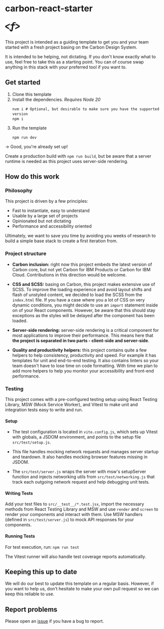 # carbon-react-starter

<img height=48px src="public/icon.dark.svg"></img>

This project is intended as a guiding template to get you and your team started with a fresh project basing on the Carbon Design System.

It is intended to be helping, not dictating. If you don't know exactly what to use, feel free to take this as a starting point. You can of course swap anything in this stack with your preferred tool if you want to.

## Get started

1. Clone this template
1. Install the dependencies. _Requires Node 20_
   ```
   nvm i # Optional, but desirable to make sure you have the supported version
   npm i
   ```
1. Run the template
   ```
   npm run dev
   ```

→ Good, you're already set up!

Create a production build with `npm run build`, but be aware that a server runtime is needed as this project uses server-side rendering.

## How do this work

### Philosophy

This project is driven by a few principles:

- Fast to instantiate, easy to understand
- Usable by a large set of projects
- Opinionated but not dictating
- Performance and accessibility oriented

Ultimately, we want to save you time by avoiding you weeks of research to build a simple base stack to create a first iteration from.

### Project structure

- **Carbon inclusion:** right now this project embeds the latest version of Carbon core, but not yet Carbon for IBM Products or Carbon for IBM Cloud. Contributions in this direction would be welcome.

- **CSS and SCSS:** basing on Carbon, this project makes extensive use of SCSS. To improve the loading experience and avoid layout shifts and flash of unstyled content, we decided to load the SCSS from the `index.html` file. If you have a case where you a lot of CSS on very dynamic conditions, you might decide to use an `import` statement inside on of your React components. However, be aware that this should stay exceptions as the styles will be delayed after the component has been loaded.

- **Server-side rendering:** server-side rendering is a critical component for most applications to improve their performance. This means here that **the project is separated in two parts - client-side and server-side**.

- **Quality and productivity helpers:** this project contains quite a few helpers to help consistency, productivity and speed. For example it has templates for unit and end-to-end testing. It also contains linters so your team doesn't have to lose time on code formatting.
  With time we plan to add more helpers to help you monitor your accessibility and front-end performance.

### Testing

This project comes with a pre-configured testing setup using React Testing Library, MSW (Mock Service Worker), and Vitest to make unit and integration tests easy to write and run.

#### Setup

- The test configuration is located in `vite.config.js`, which sets up Vitest with globals, a JSDOM environment, and points to the setup file `src/test/setup.js`.

- This file handles mocking network requests and manages server startup and teardown. It also handles mocking browser features missing in JSDOM.

- The `src/test/server.js` wraps the server with msw's setupServer function and injects networking utils from `src/test/networking.js` that track each outgoing network request and help debugging unit tests.

#### Writing Tests

Add your test files to `src/__test__/*.test.jsx`, import the necessary methods from React Testing Library and MSW and use `render` and `screen` to render your components and interact with them. Use MSW handlers (defined in `src/test/server.js`) to mock API responses for your components.


#### Running Tests

For test execution, run:
`npm run test`

The Vitest runner will also handle test coverage reports automatically.

## Keeping this up to date

We will do our best to update this template on a regular basis. However, if you want to help us, don't hesitate to make your own pull request so we can keep this reliable to use.

## Report problems

Please open an [issue](issues) if you have a bug to report.
